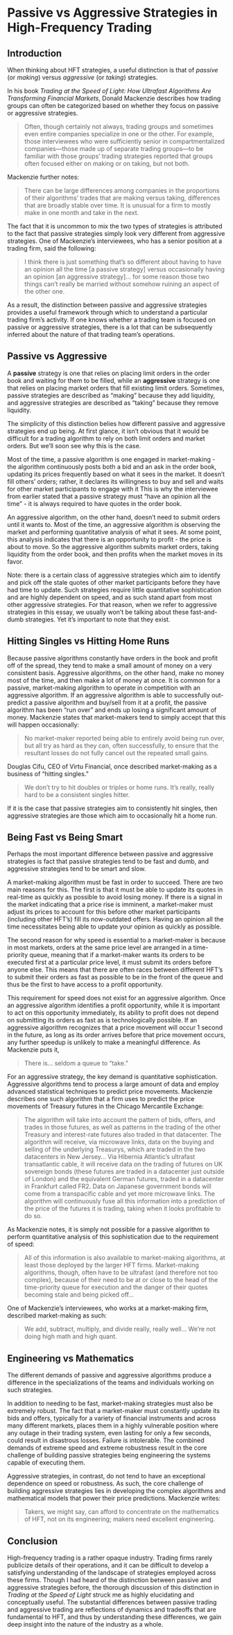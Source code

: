 # Passive vs Aggressive Strategies in High-Frequency Trading

## Introduction

When thinking about HFT strategies, a useful distinction is that of *passive* (or *making*) versus *aggressive* (or *taking*) strategies.

In his book *Trading at the Speed of Light: How Ultrafast Algorithms Are Transforming Financial Markets*, Donald Mackenzie describes how trading groups can often be categorized based on whether they focus on passive or aggressive strategies. 

> Often, though certainly not always, trading groups and sometimes even entire companies specialize in one or the other. For example, those interviewees who were sufficiently senior in compartmentalized companies—those made up of separate trading groups—to be familiar with those groups’ trading strategies reported that groups often focused either on making or on taking, but not both.
> 

Mackenzie further notes:

> There can be large differences among companies in the proportions of their algorithms’ trades that are making versus taking, differences that are broadly stable over time. It is unusual for a firm to mostly make in one month and take in the next.
> 

The fact that it is uncommon to mix the two types of strategies is attributed to the fact that passive strategies simply look very different from aggressive strategies. One of Mackenzie’s interviewees, who has a senior position at a trading firm, said the following:

> I think there is just something that’s so different about having to have an opinion all the time [a passive strategy] versus occasionally having an opinion [an aggressive strategy]… for some reason those two things can’t really be married without somehow ruining an aspect of the other one.
> 

As a result, the distinction between passive and aggressive strategies provides a useful framework through which to understand a particular trading firm’s activity. If one knows whether a trading team is focused on passive or aggressive strategies, there is a lot that can be subsequently inferred about the nature of that trading team’s operations. 

## Passive vs Aggressive

A **passive** strategy is one that relies on placing limit orders in the order book and waiting for them to be filled, while an **aggressive** strategy is one that relies on placing market orders that fill existing limit orders. Sometimes, passive strategies are described as “making” because they add liquidity, and aggressive strategies are described as “taking” because they remove liquidity. 

The simplicity of this distinction belies how different passive and aggressive strategies end up being. At first glance, it isn’t obvious that it would be difficult for a trading algorithm to rely on both limit orders and market orders. But we’ll soon see why this is the case. 

Most of the time, a passive algorithm is one engaged in market-making - the algorithm continuously posts both a bid and an ask in the order book, updating its prices frequently based on what it sees in the market. It doesn’t fill others’ orders; rather, it declares its willingness to buy and sell and waits for other market participants to engage with it This is why the interviewee from earlier stated that a passive strategy must “have an opinion all the time” - it is always required to have quotes in the order book. 

An aggressive algorithm, on the other hand, doesn’t need to submit orders until it wants to. Most of the time, an aggressive algorithm is observing the market and performing quantitative analysis of what it sees. At some point, this analysis indicates that there is an opportunity to profit - the price is about to move. So the aggressive algorithm submits market orders, taking liquidity from the order book, and then profits when the market moves in its favor. 

Note: there is a certain class of aggressive strategies which aim to identify and pick off the stale quotes of other market participants before they have had time to update. Such strategies require little quantitative sophistication and are highly dependent on speed, and as such stand apart from most other aggressive strategies. For that reason, when we refer to aggressive strategies in this essay, we usually won’t be talking about these fast-and-dumb strategies. Yet it’s important to note that they exist. 

## Hitting Singles vs Hitting Home Runs

Because passive algorithms constantly have orders in the book and profit off of the spread, they tend to make a small amount of money on a very consistent basis. Aggressive algorithms, on the other hand, make no money most of the time, and then make a lot of money at once. It is common for a passive, market-making algorithm to operate in competition with an aggressive algorithm. If an aggressive algorithm is able to successfully out-predict a passive algorithm and buy/sell from it at a profit, the passive algorithm has been “run over” and ends up losing a significant amount of money. Mackenzie states that market-makers tend to simply accept that this will happen occasionally:

> No market-maker reported being able to entirely avoid being run over, but all try as hard as they can, often successfully, to ensure that the resultant losses do not fully cancel out the repeated small gains.
> 

Douglas Cifu, CEO of Virtu Financial, once described market-making as a business of “hitting singles.”

> We don’t try to hit doubles or triples or home runs. It’s really, really hard to be a consistent singles hitter.
> 

If it is the case that passive strategies aim to consistently hit singles, then aggressive strategies are those which aim to occasionally hit a home run. 

## Being Fast vs Being Smart

Perhaps the most important difference between passive and aggressive strategies is fact that passive strategies tend to be fast and dumb, and aggressive strategies tend to be smart and slow. 

A market-making algorithm must be fast in order to succeed. There are two main reasons for this. The first is that it must be able to update its quotes in real-time as quickly as possible to avoid losing money. If there is a signal in the market indicating that a price rise is imminent, a market-maker must adjust its prices to account for this before other market participants (including other HFT’s) fill its now-outdated offers. Having an opinion all the time necessitates being able to update your opinion as quickly as possible. 

The second reason for why speed is essential to a market-maker is because in most markets, orders at the same price level are arranged in a time-priority queue, meaning that if a market-maker wants its orders to be executed first at a particular price level, it must submit its orders before anyone else. This means that there are often races between different HFT’s to submit their orders as fast as possible to be in the front of the queue and thus be the first to have access to a profit opportunity. 

This requirement for speed does not exist for an aggressive algorithm. Once an aggressive algorithm identifies a profit opportunity, while it is important to act on this opportunity immediately, its ability to profit does not depend on submitting its orders as fast as is technologically possible. If an aggressive algorithm recognizes that a price movement will occur 1 second in the future, as long as its order arrives before that price movement occurs, any further speedup is unlikely to make a meaningful difference. As Mackenzie puts it, 

> There is… seldom a queue to “take.”
> 

For an aggressive strategy, the key demand is quantitative sophistication. Aggressive algorithms tend to process a large amount of data and employ advanced statistical techniques to predict price movements. Mackenzie describes one such algorithm that a firm uses to predict the price movements of Treasury futures in the Chicago Mercantile Exchange: 

> The algorithm will take into account the pattern of bids, offers, and trades in those futures, as well as patterns in the trading of the other Treasury and interest-rate futures also traded in that datacenter. The algorithm will receive, via microwave links, data on the buying and selling of the underlying Treasurys, which are traded in the two datacenters in New Jersey… Via Hibernia Atlantic’s ultrafast transatlantic cable, it will receive data on the trading of futures on UK sovereign bonds (these futures are traded in a datacenter just outside of London) and the equivalent German futures, traded in a datacenter in Frankfurt called FR2. Data on Japanese government bonds will come from a transpacific cable and yet more microwave links. The algorithm will continuously fuse all this information into a prediction of the price of the futures it is trading, taking when it looks profitable to do so.
> 

As  Mackenzie notes, it is simply not possible for a passive algorithm to perform quantitative analysis of this sophistication due to the requirement of speed: 

> All of this information is also available to market-making algorithms, at least those deployed by the larger HFT firms. Market-making algorithms, though, often have to be ultrafast (and therefore not too complex), because of their need to be at or close to the head of the time-priority queue for execution and the danger of their quotes becoming stale and being picked off…
> 

One of Mackenzie’s interviewees, who works at a market-making firm, described market-making as such:

> We add, subtract, multiply, and divide really, really well… We’re not doing high math and high quant.
> 

## Engineering vs Mathematics

The different demands of passive and aggressive algorithms produce a difference in the specializations of the teams and individuals working on such strategies. 

In addition to needing to be fast, market-making strategies must also be extremely robust. The fact that a market-maker must constantly update its bids and offers, typically for a variety of financial instruments and across many different markets, places them in a highly vulnerable position where any outage in their trading system, even lasting for only a few seconds, could result in disastrous losses. Failure is intolerable. The combined demands of extreme speed and extreme robustness result in the core challenge of building passive strategies being engineering the systems capable of executing them. 

Aggressive strategies, in contrast, do not tend to have an exceptional dependence on speed or robustness. As such, the core challenge of building aggressive strategies lies in developing the complex algorithms and mathematical models that power their price predictions. Mackenzie writes:

> Takers, we might say, can afford to concentrate on the mathematics of HFT, not on its engineering; makers need excellent engineering.
> 

## Conclusion

High-frequency trading is a rather opaque industry. Trading firms rarely publicize details of their operations, and it can be difficult to develop a satisfying understanding of the landscape of strategies employed across these firms. Though I had heard of the distinction between passive and aggressive strategies before, the thorough discussion of this distinction in *Trading at the Speed of Light* struck me as highly elucidating and conceptually useful. The substantial differences between passive trading and aggressive trading are reflections of dynamics and tradeoffs that are fundamental to HFT, and thus by understanding these differences, we gain deep insight into the nature of the industry as a whole.